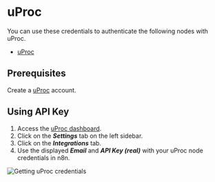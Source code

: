 # uProc

You can use these credentials to authenticate the following nodes with uProc.

- [uProc](/integrations/builtin/app-nodes/n8n-nodes-base.uProc/)

## Prerequisites

Create a [uProc](https://uProc.io) account.

## Using API Key

1. Access the [uProc dashboard](https://app.uproc.io/#/dashboard).
2. Click on the ***Settings*** tab on the left sidebar.
3. Click on the ***Integrations*** tab.
4. Use the displayed ***Email*** and ***API Key (real)*** with your uProc node credentials in n8n.

![Getting uProc credentials](/_images/integrations/builtin/credentials/uproc/using-api.gif)
